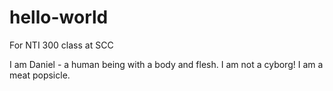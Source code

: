 # hello-world
For NTI 300 class at SCC

I am Daniel - a human being with a body and flesh. I am not a cyborg! I am a meat popsicle.
